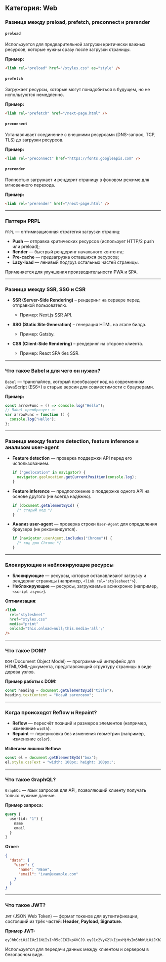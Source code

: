 ## Категория: Web

### Разница между preload, prefetch, preconnect и prerender

#### `preload`

Используется для предварительной загрузки критически важных ресурсов, которые нужны сразу после загрузки страницы.

**Пример:**

```html
<link rel="preload" href="/styles.css" as="style" />
```

#### `prefetch`

Загружает ресурсы, которые могут понадобиться в будущем, но не используются немедленно.

**Пример:**

```html
<link rel="prefetch" href="/next-page.html" />
```

#### `preconnect`

Устанавливает соединение с внешними ресурсами (DNS-запрос, TCP, TLS) до загрузки ресурсов.

**Пример:**

```html
<link rel="preconnect" href="https://fonts.googleapis.com" />
```

#### `prerender`

Полностью загружает и рендерит страницу в фоновом режиме для мгновенного перехода.

**Пример:**

```html
<link rel="prerender" href="/next-page.html" />
```

---

### Паттерн PRPL

`PRPL` — оптимизационная стратегия загрузки страниц:

- **Push** — отправка критических ресурсов (использует HTTP/2 push или preload);
- **Render** — быстрый рендеринг начального контента;
- **Pre-cache** — предзагрузка оставшихся ресурсов;
- **Lazy-load** — ленивый подгруз остальных частей страницы.

Применяется для улучшения производительности PWA и SPA.

---

### Разница между SSR, SSG и CSR

- **SSR (Server-Side Rendering)** – рендеринг на сервере перед отправкой пользователю.

  - Пример: Next.js SSR API.

- **SSG (Static Site Generation)** – генерация HTML на этапе билда.

  - Пример: Gatsby.

- **CSR (Client-Side Rendering)** – рендеринг на стороне клиента.
  - Пример: React SPA без SSR.

---

### Что такое Babel и для чего он нужен?

`Babel` — транспайлер, который преобразует код на современном JavaScript (ES6+) в старые версии для совместимости с браузерами.

**Пример:**

```js
const arrowFunc = () => console.log("Hello");
// Babel преобразует в:
var arrowFunc = function () {
  console.log("Hello");
};
```

---

### Разница между feature detection, feature inference и анализом user-agent

- **Feature detection** — проверка поддержки API перед его использованием.

  ```js
  if ("geolocation" in navigator) {
    navigator.geolocation.getCurrentPosition(console.log);
  }
  ```

- **Feature inference** — предположение о поддержке одного API на основе другого (не всегда надёжно).

  ```js
  if (document.getElementById) {
    /* старый код */
  }
  ```

- **Анализ user-agent** — проверка строки `User-Agent` для определения браузера (не рекомендуется).
  ```js
  if (navigator.userAgent.includes("Chrome")) {
    /* код для Chrome */
  }
  ```

---

### Блокирующие и неблокирующие ресурсы

- **Блокирующие** — ресурсы, которые останавливают загрузку и рендеринг страницы (например, `<link rel="stylesheet">`).
- **Неблокирующие** — ресурсы, загружаемые асинхронно (например, `<script async>`).

**Оптимизация:**

```html
<link
  rel="stylesheet"
  href="styles.css"
  media="print"
  onload="this.onload=null;this.media='all';"
/>
```

---

### Что такое DOM?

`DOM` (Document Object Model) — программный интерфейс для HTML/XML-документа, представляющий структуру страницы в виде дерева узлов.

**Пример работы с DOM:**

```js
const heading = document.getElementById("title");
heading.textContent = "Новый заголовок";
```

---

### Когда происходят Reflow и Repaint?

- **Reflow** — пересчёт позиций и размеров элементов (например, изменение `width`).
- **Repaint** — перерисовка без изменения геометрии (например, изменение `color`).

**Избегаем лишних Reflow:**

```js
const el = document.getElementById("box");
el.style.cssText = "width: 100px; height: 100px;";
```

---

### Что такое GraphQL?

`GraphQL` — язык запросов для API, позволяющий клиенту получать только нужные данные.

**Пример запроса:**

```graphql
query {
  user(id: "1") {
    name
    email
  }
}
```

**Ответ:**

```json
{
  "data": {
    "user": {
      "name": "Иван",
      "email": "ivan@example.com"
    }
  }
}
```

---

### Что такое JWT?

`JWT` (JSON Web Token) — формат токенов для аутентификации, состоящий из трёх частей: **Header**, **Payload**, **Signature**.

**Пример JWT:**

```
eyJhbGciOiJIUzI1NiIsInR5cCI6IkpXVCJ9.eyJ1c2VyX2lkIjoxMjMsIm5hbWUiOiJKb2huIERvZSJ9.sflKxwRJSMeKKF2QT4fwpMeJf36POk6yJV_adQssw5c
```

Используется для передачи данных между клиентом и сервером в безопасном виде.
